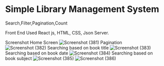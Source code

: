 # Simple Library Management System

Search,Filter,Pagination,Count

Front End Used
React js, HTML, CSS, Json Server.

Screenshot
Home Screen
![Screenshot (381)](https://user-images.githubusercontent.com/72264513/201473762-3b467a7f-6fc0-42e3-b27d-54c51455caf5.png)
Pagination
![Screenshot (382)](https://user-images.githubusercontent.com/72264513/201473772-f84eec2c-c8a6-4911-8072-d54102987cb7.png)
Searching based on book title
![Screenshot (383)](https://user-images.githubusercontent.com/72264513/201473780-9e1f801a-d825-491d-b1b5-5502b455d425.png)
Searching based on book date
![Screenshot (384)](https://user-images.githubusercontent.com/72264513/201473786-2b8274ac-96b6-4cf7-b319-4108490fdcfd.png)
Searching based on book subject
![Screenshot (385)](https://user-images.githubusercontent.com/72264513/201473792-8424ca09-b942-48be-a9c3-cb3276cb4689.png)
![Screenshot (386)](https://user-images.githubusercontent.com/72264513/201473796-99f52ceb-4a89-43e1-9852-2de26a5c41f0.png)

